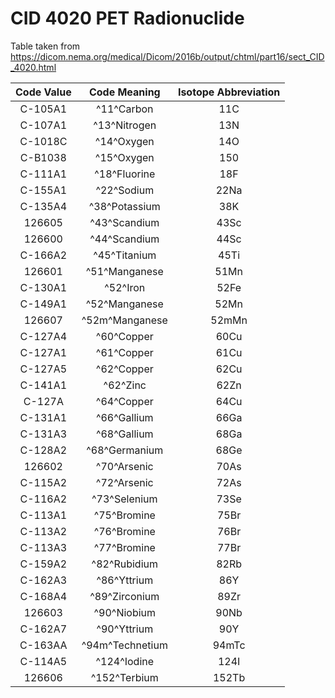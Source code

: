 # CID 4020 PET Radionuclide

Table taken from https://dicom.nema.org/medical/Dicom/2016b/output/chtml/part16/sect_CID_4020.html

| Code Value |  Code Meaning   | Isotope Abbreviation |
|:----------:|:---------------:|:--------------------:|
| C-105A1    | ^11^Carbon      | 11C                  |
| C-107A1    | ^13^Nitrogen    | 13N                  |
| C-1018C    | ^14^Oxygen      | 14O                  |
| C-B1038    | ^15^Oxygen      | 150                  |
| C-111A1    | ^18^Fluorine    | 18F                  |
| C-155A1    | ^22^Sodium      | 22Na                 |
| C-135A4    | ^38^Potassium   | 38K                  |
| 126605     | ^43^Scandium    | 43Sc                 |
| 126600     | ^44^Scandium    | 44Sc                 |
| C-166A2    | ^45^Titanium    | 45Ti                 |
| 126601     | ^51^Manganese   | 51Mn                 |
| C-130A1    | ^52^Iron        | 52Fe                 |
| C-149A1    | ^52^Manganese   | 52Mn                 |
| 126607     | ^52m^Manganese  | 52mMn                |
| C-127A4    | ^60^Copper      | 60Cu                 |
| C-127A1    | ^61^Copper      | 61Cu                 |
| C-127A5    | ^62^Copper      | 62Cu                 |
| C-141A1    | ^62^Zinc        | 62Zn                 |
| C-127A     | ^64^Copper      | 64Cu                 |
| C-131A1    | ^66^Gallium     | 66Ga                 |
| C-131A3    | ^68^Gallium     | 68Ga                 |
| C-128A2    | ^68^Germanium   | 68Ge                 |
| 126602     | ^70^Arsenic     | 70As                 |
| C-115A2    | ^72^Arsenic     | 72As                 |
| C-116A2    | ^73^Selenium    | 73Se                 |
| C-113A1    | ^75^Bromine     | 75Br                 |
| C-113A2    | ^76^Bromine     | 76Br                 |
| C-113A3    | ^77^Bromine     | 77Br                 |
| C-159A2    | ^82^Rubidium    | 82Rb                 |
| C-162A3    | ^86^Yttrium     | 86Y                  |
| C-168A4    | ^89^Zirconium   | 89Zr                 |
| 126603     | ^90^Niobium     | 90Nb                 |
| C-162A7    | ^90^Yttrium     | 90Y                  |
| C-163AA    | ^94m^Technetium | 94mTc                |
| C-114A5    | ^124^Iodine     | 124I                 |
| 126606     | ^152^Terbium    | 152Tb                |
